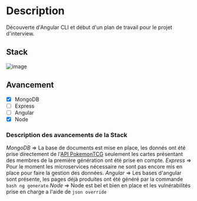 # Description

Découverte d'Angular CLI et début d'un plan de travail pour le projet d'interview.

## Stack
![image](https://user-images.githubusercontent.com/89518368/217144146-a493e8cd-47ad-4724-9b4c-4e2192f8b659.png)

## Avancement

- [x] MongoDB
- [ ] Express
- [ ] Angular
- [x] Node

### Description des avancements de la Stack
_MongoDB_ => La base de documents est mise en place, les donnés ont été prise directement de l'[API PokemonTCG](https://docs.pokemontcg.io/api-reference/cards/search-cards/) seulement les cartes présentant des membres de la première génération ont été prise en compte.
_Express_ => Pour le moment les microservices nécessaire ne sont pas encore mis en place pour faire la gestion des données.
_Angular_ => Les bases d'angular sont présente, les pages déjà produites ont été généré par la commande ```bash ng generate```
_Node_ => Node est bel et bien en place et les vulnérabilités prise en charge a l'aide de ```json override```

